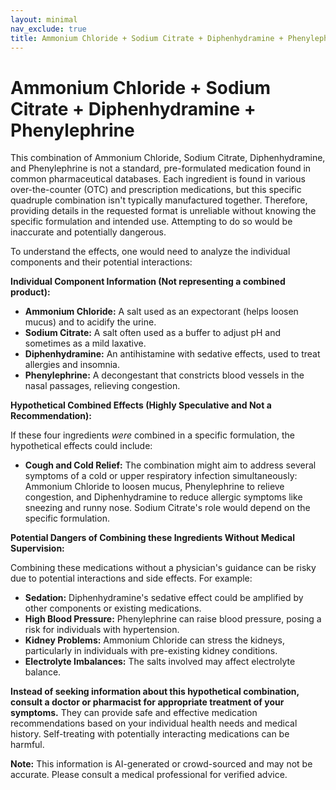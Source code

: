 ```yaml
---
layout: minimal
nav_exclude: true
title: Ammonium Chloride + Sodium Citrate + Diphenhydramine + Phenylephrine
---
```


# Ammonium Chloride + Sodium Citrate + Diphenhydramine + Phenylephrine

This combination of Ammonium Chloride, Sodium Citrate, Diphenhydramine, and Phenylephrine is not a standard, pre-formulated medication found in common pharmaceutical databases.  Each ingredient is found in various over-the-counter (OTC) and prescription medications, but this specific quadruple combination isn't typically manufactured together.  Therefore, providing details in the requested format is unreliable without knowing the specific formulation and intended use.  Attempting to do so would be inaccurate and potentially dangerous.

To understand the effects, one would need to analyze the individual components and their potential interactions:


**Individual Component Information (Not representing a combined product):**

* **Ammonium Chloride:**  A salt used as an expectorant (helps loosen mucus) and to acidify the urine.
* **Sodium Citrate:**  A salt often used as a buffer to adjust pH and sometimes as a mild laxative.
* **Diphenhydramine:**  An antihistamine with sedative effects, used to treat allergies and insomnia.
* **Phenylephrine:** A decongestant that constricts blood vessels in the nasal passages, relieving congestion.

**Hypothetical Combined Effects (Highly Speculative and Not a Recommendation):**

If these four ingredients *were* combined in a specific formulation, the hypothetical effects could include:

* **Cough and Cold Relief:**  The combination might aim to address several symptoms of a cold or upper respiratory infection simultaneously:  Ammonium Chloride to loosen mucus, Phenylephrine to relieve congestion, and Diphenhydramine to reduce allergic symptoms like sneezing and runny nose. Sodium Citrate's role would depend on the specific formulation.


**Potential Dangers of Combining these Ingredients Without Medical Supervision:**

Combining these medications without a physician's guidance can be risky due to potential interactions and side effects.  For example:

* **Sedation:** Diphenhydramine's sedative effect could be amplified by other components or existing medications.
* **High Blood Pressure:** Phenylephrine can raise blood pressure, posing a risk for individuals with hypertension.
* **Kidney Problems:** Ammonium Chloride can stress the kidneys, particularly in individuals with pre-existing kidney conditions.
* **Electrolyte Imbalances:** The salts involved may affect electrolyte balance.

**Instead of seeking information about this hypothetical combination, consult a doctor or pharmacist for appropriate treatment of your symptoms.**  They can provide safe and effective medication recommendations based on your individual health needs and medical history.  Self-treating with potentially interacting medications can be harmful.


**Note:** This information is AI-generated or crowd-sourced and may not be accurate. Please consult a medical professional for verified advice.